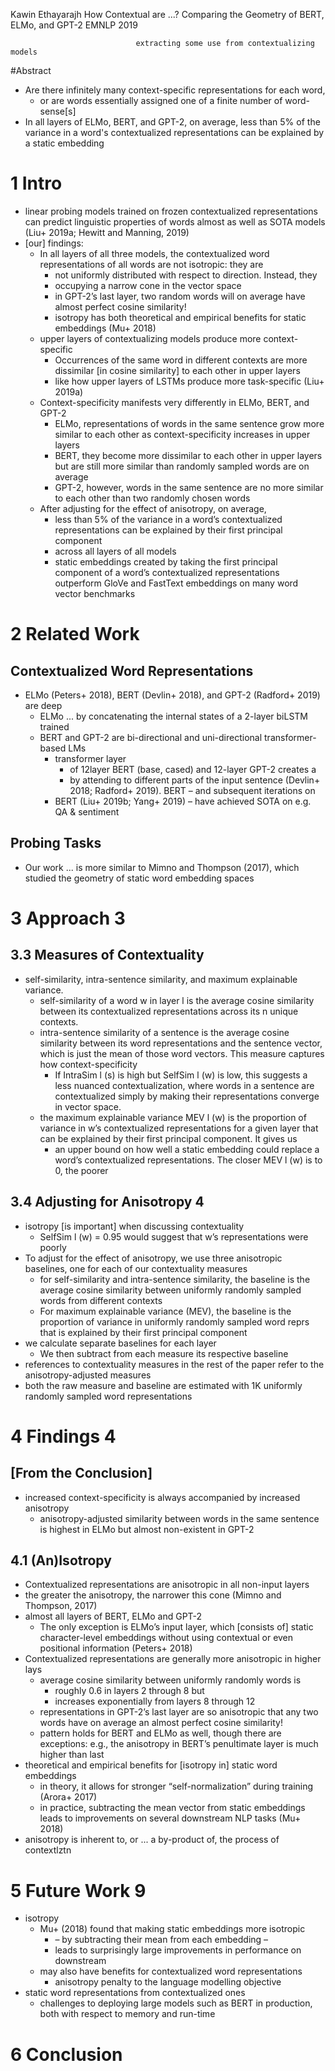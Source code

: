Kawin Ethayarajh
How Contextual are ...? Comparing the Geometry of BERT, ELMo, and GPT-2
EMNLP 2019

                                extracting some use from contextualizing models

#Abstract

* Are there infinitely many context-specific representations for each word,
  * or are words essentially assigned one of a finite number of word-sense[s]
* In all layers of ELMo, BERT, and GPT-2, on average,
  less than 5% of the variance in a word's contextualized representations can
  be explained by a static embedding

# 1 Intro

* linear probing models trained on frozen contextualized representations can
  predict linguistic properties of words almost as well as SOTA models
  (Liu+ 2019a; Hewitt and Manning, 2019)
* [our] findings:
  * In all layers of all three models, the contextualized word representations
    of all words are not isotropic: they are
    * not uniformly distributed with respect to direction. Instead, they
    * occupying a narrow cone in the vector space
    * in GPT-2’s last layer, two random words will on average have almost
      perfect cosine similarity!
    * isotropy has both theoretical and empirical benefits for static
      embeddings (Mu+ 2018)
  * upper layers of contextualizing models produce more context-specific
    * Occurrences of the same word in different contexts are more dissimilar
      [in cosine similarity] to each other in upper layers
    * like how upper layers of LSTMs produce more task-specific (Liu+ 2019a)
  * Context-specificity manifests very differently in ELMo, BERT, and GPT-2
    * ELMo, representations of words in the same sentence grow more similar to
      each other as context-specificity increases in upper layers
    * BERT, they become more dissimilar to each other in upper layers but are
      still more similar than randomly sampled words are on average
    * GPT-2, however, words in the same sentence are no more similar to each
      other than two randomly chosen words
  * After adjusting for the effect of anisotropy, on average,
    * less than 5% of the variance in a word’s contextualized representations
      can be explained by their first principal component
    * across all layers of all models
    * static embeddings created by taking the first principal component of a
      word’s contextualized representations outperform GloVe and FastText
      embeddings on many word vector benchmarks

# 2 Related Work

## Contextualized Word Representations

* ELMo (Peters+ 2018), BERT (Devlin+ 2018), and GPT-2 (Radford+ 2019) are deep
  * ELMo ... by concatenating the internal states of a 2-layer biLSTM trained
  * BERT and GPT-2 are bi-directional and uni-directional transformer-based LMs
    * transformer layer
      * of 12layer BERT (base, cased) and 12-layer GPT-2 creates a
      * by attending to different parts of the input sentence
        (Devlin+ 2018; Radford+ 2019). BERT – and subsequent iterations on
    * BERT (Liu+ 2019b; Yang+ 2019) – have achieved SOTA on e.g. QA & sentiment

## Probing Tasks

* Our work ... is more similar to Mimno and Thompson (2017), which studied the
  geometry of static word embedding spaces

# 3 Approach 3

## 3.3 Measures of Contextuality

* self-similarity, intra-sentence similarity, and maximum explainable variance.
  * self-similarity of a word w in layer l is the average cosine similarity
    between its contextualized representations across its n unique contexts.
  * intra-sentence similarity of a sentence is the average cosine similarity
    between its word representations and the sentence vector, which is just the
    mean of those word vectors. This measure captures how context-specificity
    * If IntraSim l (s) is high but SelfSim l (w) is low, this suggests a less
      nuanced contextualization, where words in a sentence are contextualized
      simply by making their representations converge in vector space.  
  * the maximum explainable variance MEV l (w) is the proportion of variance in
    w’s contextualized representations for a given layer that can be explained
    by their first principal component.  It gives us 
    * an upper bound on how well a static embedding could replace a word’s
      contextualized representations.  The closer MEV l (w) is to 0, the poorer

## 3.4 Adjusting for Anisotropy 4

* isotropy [is important] when discussing contextuality
  * SelfSim l (w) = 0.95 would suggest that w’s representations were poorly
* To adjust for the effect of anisotropy, we use three anisotropic baselines,
  one for each of our contextuality measures
  * for self-similarity and intra-sentence similarity,
    the baseline is the average cosine similarity
    between uniformly randomly sampled words from different contexts
  * For maximum explainable variance (MEV), the baseline is
    the proportion of variance in uniformly randomly sampled word reprs
    that is explained by their first principal component
* we calculate separate baselines for each layer
  * We then subtract from each measure its respective baseline
* references to contextuality measures in the rest of the paper refer to the
  anisotropy-adjusted measures
* both the raw measure and baseline are
  estimated with 1K uniformly randomly sampled word representations

# 4 Findings 4

## [From the Conclusion]

* increased context-specificity is always accompanied by increased anisotropy
  * anisotropy-adjusted similarity between words in the same sentence is
    highest in ELMo but almost non-existent in GPT-2

## 4.1 (An)Isotropy

* Contextualized representations are anisotropic in all non-input layers
* the greater the anisotropy, the narrower this cone (Mimno and Thompson, 2017)
* almost all layers of BERT, ELMo and GPT-2
  * The only exception is ELMo’s input layer, which [consists of]
    static character-level embeddings
    without using contextual or even positional information (Peters+ 2018)
* Contextualized representations are generally more anisotropic in higher lays
  * average cosine similarity between uniformly randomly words is
    * roughly 0.6 in layers 2 through 8 but
    * increases exponentially from layers 8 through 12
  * representations in GPT-2’s last layer are so anisotropic that any two words
    have on average an almost perfect cosine similarity!
  * pattern holds for BERT and ELMo as well, though there are exceptions:
    e.g., the anisotropy in BERT’s penultimate layer is much higher than last
* theoretical and empirical benefits for [isotropy in] static word embeddings
  * in theory, it allows for stronger “self-normalization” during training
    (Arora+ 2017)
  * in practice, subtracting the mean vector from static embeddings leads to
    improvements on several downstream NLP tasks (Mu+ 2018)
* anisotropy is inherent to, or ... a by-product of, the process of contextlztn

# 5 Future Work 9

* isotropy
  * Mu+ (2018) found that making static embeddings more isotropic 
    * – by subtracting their mean from each embedding –
    * leads to surprisingly large improvements in performance on downstream
  * may also have benefits for contextualized word representations
    * anisotropy penalty to the language modelling objective
* static word representations from contextualized ones
  * challenges to deploying large models such as BERT in production, 
    both with respect to memory and run-time

# 6 Conclusion
